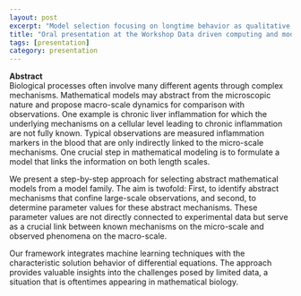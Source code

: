 ```yaml
---
layout: post
excerpt: "Model selection focusing on longtime behavior as qualitative data" 
title: "Oral presentation at the Workshop Data driven computing and modeling in biology, Journées numériques de Besançon 2024, 29.01.2024, Besançon, France "
tags: [presentation]
category: presentation
---
```


<b>Abstract</b><br>
Biological processes often involve many different agents through complex mechanisms. Mathematical models may abstract from the microscopic nature and propose macro-scale dynamics for comparison with observations. One example is chronic liver inflammation for which the underlying mechanisms on a cellular level leading to chronic inflammation are not fully known. Typical observations are measured inflammation markers in the blood that are only indirectly linked to the micro-scale mechanisms. One crucial step in mathematical modeling is to formulate a model that links the information on both length scales. 

We present a step-by-step approach for selecting abstract mathematical models from a model family. The aim is twofold: 
First, to identify abstract mechanisms that confine large-scale observations, and second, to determine parameter values for these abstract mechanisms. These parameter values are not directly connected to experimental data but serve as a crucial link between known mechanisms on the micro-scale and observed phenomena on the macro-scale.

Our framework integrates machine learning techniques with the characteristic solution behavior of differential equations. The approach provides valuable insights into the challenges posed by limited data, a situation that is oftentimes appearing in mathematical biology.



